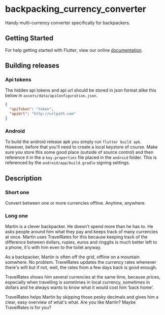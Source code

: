 # backpacking_currency_converter

Handy multi-currency converter specifically for backpackers.

## Getting Started

For help getting started with Flutter, view our online
[documentation](https://flutter.io/).

## Building releases

### Api tokens
The hidden api tokens and api url should be stored in json format alike this below in `assets/data/apiConfiguration.json`.

```json
{
  "apiToken": "token",
  "apiUrl": "http://urlpath.com"
}
```

### Android
To build the android release apk you simply run `flutter build apk`. However, before that you'll need to create a local keystore of course.
Make sure you store this some good place (outside of source control) and then reference it in the a `key.properties` file placed in the `android` folder.
This is referenced by the `android/app/build.gradle` signing settings.

## Description

### Short one
Convert between one or more currencies offline. Anytime, anywhere.

### Long one
Martin is a clever backpacker. He doesn't spend more than he has to. He asks people around him what they pay and keeps track of many currencies at once. Martin uses TravelRates for this because keeping track of the difference between dollars, rupies, euros and ringgits is much better left to a phone, it's with him even to the toilet anyway. 

As a backpacker, Martin is often off the grid, offline on a mountain somwhere. No problem. TravelRates updates the currency rates whenever there's wifi but if not, well, the rates from a few days back is good enough.

TravelRates shows him several currencies at the same time, because prices, especially when travelling is sometimes in local currency, sometimes in dollars and he always wants to know what it would cost him 'back home'.

TravelRates helps Martin by skipping those pesky decimals and gives him a clear, easy overview of what's what. Are you like Martin? Maybe TravelRates is for you? 